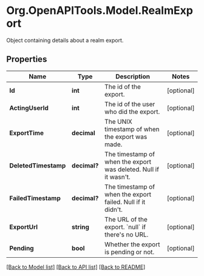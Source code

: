 # Org.OpenAPITools.Model.RealmExport
Object containing details about a realm export. 

## Properties

Name | Type | Description | Notes
------------ | ------------- | ------------- | -------------
**Id** | **int** | The id of the export.  | [optional] 
**ActingUserId** | **int** | The id of the user who did the export.  | [optional] 
**ExportTime** | **decimal** | The UNIX timestamp of when the export was made.  | [optional] 
**DeletedTimestamp** | **decimal?** | The timestamp of when the export was deleted. Null if it wasn&#39;t.  | [optional] 
**FailedTimestamp** | **decimal?** | The timestamp of when the export failed. Null if it didn&#39;t.  | [optional] 
**ExportUrl** | **string** | The URL of the export. &#x60;null&#x60; if there&#39;s no URL.  | [optional] 
**Pending** | **bool** | Whether the export is pending or not.  | [optional] 

[[Back to Model list]](../README.md#documentation-for-models) [[Back to API list]](../README.md#documentation-for-api-endpoints) [[Back to README]](../README.md)

